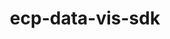 ---
title: "ecp-data-vis-sdk"
layout: cache
categories: [package, develop-2024-10-27]
meta: {"versions": ["1.0"], "compilers": ["gcc@=11.1.0", "gcc@=11.4.0", "gcc@=9.4.0", "oneapi@=2024.2.1"], "oss": ["ubuntu20.04", "ubuntu22.04"], "platforms": ["linux"], "targets": ["neoverse_v1", "neoverse_v2", "ppc64le", "x86_64_v3"], "stacks": ["data-vis-sdk", "e4s", "e4s-neoverse-v2", "e4s-neoverse_v1", "e4s-oneapi", "e4s-power", "e4s-rocm-external", "root"], "num_specs": 17, "num_specs_by_stack": {"e4s-power": 1, "root": 17, "data-vis-sdk": 5, "e4s-neoverse_v1": 4, "e4s-neoverse-v2": 1, "e4s-rocm-external": 2, "e4s": 3, "e4s-oneapi": 1}}
spec_details: [{"hash": "qyu75x2x3nonrywjj2zkz7bqv24mkyaf", "compiler": "gcc@=9.4.0", "versions": ["1.0"], "os": "ubuntu20.04", "platform": "linux", "target": "ppc64le", "variants": ["+adios2", "~ascent", "build_system=bundle", "~cinema", "+cuda", "cuda_arch=70", "~darshan", "~faodel", "+fortran", "+hdf5", "~paraview", "~pnetcdf", "~rocm", "~sensei", "~sz", "~unifyfs", "~veloc", "~visit", "+vtkm", "+zfp"], "stacks": ["e4s-power", "root"], "size": "-", "tarball": "https://binaries.spack.io/develop-2024-10-27/build_cache/linux-ubuntu20.04-ppc64le/gcc-9.4.0/ecp-data-vis-sdk-1.0/linux-ubuntu20.04-ppc64le-gcc-9.4.0-ecp-data-vis-sdk-1.0-qyu75x2x3nonrywjj2zkz7bqv24mkyaf.spack"}, {"hash": "jjya6yvenzk5q74y6ckxm4dsdg33qd7d", "compiler": "gcc@=11.1.0", "versions": ["1.0"], "os": "ubuntu20.04", "platform": "linux", "target": "x86_64_v3", "variants": ["+adios2", "+ascent", "build_system=bundle", "+cinema", "~cuda", "+darshan", "+faodel", "+fortran", "+hdf5", "+paraview", "+pnetcdf", "~rocm", "+sensei", "+sz", "+unifyfs", "+veloc", "~visit", "+vtkm", "+zfp"], "stacks": ["root", "data-vis-sdk"], "size": "-", "tarball": "https://binaries.spack.io/develop-2024-10-27/build_cache/linux-ubuntu20.04-x86_64_v3/gcc-11.1.0/ecp-data-vis-sdk-1.0/linux-ubuntu20.04-x86_64_v3-gcc-11.1.0-ecp-data-vis-sdk-1.0-jjya6yvenzk5q74y6ckxm4dsdg33qd7d.spack"}, {"hash": "ud57lvllgnq77wa26qm2dupfic5cwwng", "compiler": "gcc@=11.1.0", "versions": ["1.0"], "os": "ubuntu20.04", "platform": "linux", "target": "x86_64_v3", "variants": ["+adios2", "+ascent", "build_system=bundle", "+cinema", "~cuda", "+darshan", "+faodel", "+fortran", "+hdf5", "~paraview", "+pnetcdf", "~rocm", "+sensei", "+sz", "+unifyfs", "+veloc", "+visit", "+vtkm", "+zfp"], "stacks": ["root", "data-vis-sdk"], "size": "-", "tarball": "https://binaries.spack.io/develop-2024-10-27/build_cache/linux-ubuntu20.04-x86_64_v3/gcc-11.1.0/ecp-data-vis-sdk-1.0/linux-ubuntu20.04-x86_64_v3-gcc-11.1.0-ecp-data-vis-sdk-1.0-ud57lvllgnq77wa26qm2dupfic5cwwng.spack"}, {"hash": "pepciff5zn6zkggioze5s3mdsyjnzthl", "compiler": "gcc@=11.1.0", "versions": ["1.0"], "os": "ubuntu20.04", "platform": "linux", "target": "x86_64_v3", "variants": ["+adios2", "+ascent", "build_system=bundle", "+cinema", "~cuda", "+darshan", "+faodel", "+fortran", "+hdf5", "~paraview", "+pnetcdf", "~rocm", "+sensei", "+sz", "+unifyfs", "+veloc", "+visit", "+vtkm", "+zfp"], "stacks": ["root", "data-vis-sdk"], "size": "-", "tarball": "https://binaries.spack.io/develop-2024-10-27/build_cache/linux-ubuntu20.04-x86_64_v3/gcc-11.1.0/ecp-data-vis-sdk-1.0/linux-ubuntu20.04-x86_64_v3-gcc-11.1.0-ecp-data-vis-sdk-1.0-pepciff5zn6zkggioze5s3mdsyjnzthl.spack"}, {"hash": "v54q4qijnjkj5kxh6mstxz4wzjbrglol", "compiler": "gcc@=11.1.0", "versions": ["1.0"], "os": "ubuntu20.04", "platform": "linux", "target": "x86_64_v3", "variants": ["+adios2", "+ascent", "build_system=bundle", "+cinema", "~cuda", "+darshan", "+faodel", "+fortran", "+hdf5", "+paraview", "+pnetcdf", "~rocm", "+sensei", "+sz", "+unifyfs", "+veloc", "~visit", "+vtkm", "+zfp"], "stacks": ["root", "data-vis-sdk"], "size": "-", "tarball": "https://binaries.spack.io/develop-2024-10-27/build_cache/linux-ubuntu20.04-x86_64_v3/gcc-11.1.0/ecp-data-vis-sdk-1.0/linux-ubuntu20.04-x86_64_v3-gcc-11.1.0-ecp-data-vis-sdk-1.0-v54q4qijnjkj5kxh6mstxz4wzjbrglol.spack"}, {"hash": "c4zt6j2zb227rnu6p3okcl4s3fcnqcez", "compiler": "gcc@=11.1.0", "versions": ["1.0"], "os": "ubuntu20.04", "platform": "linux", "target": "x86_64_v3", "variants": ["+adios2", "+ascent", "build_system=bundle", "+cinema", "~cuda", "+darshan", "+faodel", "+fortran", "+hdf5", "+paraview", "+pnetcdf", "~rocm", "+sensei", "+sz", "+unifyfs", "+veloc", "~visit", "+vtkm", "+zfp"], "stacks": ["root", "data-vis-sdk"], "size": "-", "tarball": "https://binaries.spack.io/develop-2024-10-27/build_cache/linux-ubuntu20.04-x86_64_v3/gcc-11.1.0/ecp-data-vis-sdk-1.0/linux-ubuntu20.04-x86_64_v3-gcc-11.1.0-ecp-data-vis-sdk-1.0-c4zt6j2zb227rnu6p3okcl4s3fcnqcez.spack"}, {"hash": "yeueklfpiesjfplpq23pguoiimgplqmb", "compiler": "gcc@=11.4.0", "versions": ["1.0"], "os": "ubuntu22.04", "platform": "linux", "target": "neoverse_v1", "variants": ["+adios2", "~ascent", "build_system=bundle", "~cinema", "+cuda", "cuda_arch=75", "~darshan", "~faodel", "+fortran", "+hdf5", "~paraview", "~pnetcdf", "~rocm", "~sensei", "~sz", "~unifyfs", "~veloc", "~visit", "+vtkm", "+zfp"], "stacks": ["e4s-neoverse_v1", "root"], "size": "-", "tarball": "https://binaries.spack.io/develop-2024-10-27/build_cache/linux-ubuntu22.04-neoverse_v1/gcc-11.4.0/ecp-data-vis-sdk-1.0/linux-ubuntu22.04-neoverse_v1-gcc-11.4.0-ecp-data-vis-sdk-1.0-yeueklfpiesjfplpq23pguoiimgplqmb.spack"}, {"hash": "ixg5inalymzju7arnzitzu6w3q4t2b3o", "compiler": "gcc@=11.4.0", "versions": ["1.0"], "os": "ubuntu22.04", "platform": "linux", "target": "neoverse_v1", "variants": ["+adios2", "+ascent", "build_system=bundle", "+cinema", "~cuda", "+darshan", "+faodel", "+fortran", "+hdf5", "+paraview", "+pnetcdf", "~rocm", "~sensei", "+sz", "+unifyfs", "+veloc", "~visit", "+vtkm", "+zfp"], "stacks": ["e4s-neoverse_v1", "root"], "size": "-", "tarball": "https://binaries.spack.io/develop-2024-10-27/build_cache/linux-ubuntu22.04-neoverse_v1/gcc-11.4.0/ecp-data-vis-sdk-1.0/linux-ubuntu22.04-neoverse_v1-gcc-11.4.0-ecp-data-vis-sdk-1.0-ixg5inalymzju7arnzitzu6w3q4t2b3o.spack"}, {"hash": "csrnjkxol4xyox3kiei5sxhqrq36ym6p", "compiler": "gcc@=11.4.0", "versions": ["1.0"], "os": "ubuntu22.04", "platform": "linux", "target": "neoverse_v1", "variants": ["+adios2", "~ascent", "build_system=bundle", "~cinema", "+cuda", "cuda_arch=90", "~darshan", "~faodel", "+fortran", "+hdf5", "~paraview", "~pnetcdf", "~rocm", "~sensei", "~sz", "~unifyfs", "~veloc", "~visit", "+vtkm", "+zfp"], "stacks": ["e4s-neoverse_v1", "root"], "size": "-", "tarball": "https://binaries.spack.io/develop-2024-10-27/build_cache/linux-ubuntu22.04-neoverse_v1/gcc-11.4.0/ecp-data-vis-sdk-1.0/linux-ubuntu22.04-neoverse_v1-gcc-11.4.0-ecp-data-vis-sdk-1.0-csrnjkxol4xyox3kiei5sxhqrq36ym6p.spack"}, {"hash": "hctohw5dltncvsoms4iucqrfb6epaz7t", "compiler": "gcc@=11.4.0", "versions": ["1.0"], "os": "ubuntu22.04", "platform": "linux", "target": "neoverse_v1", "variants": ["+adios2", "~ascent", "build_system=bundle", "~cinema", "+cuda", "cuda_arch=80", "~darshan", "~faodel", "+fortran", "+hdf5", "~paraview", "~pnetcdf", "~rocm", "~sensei", "~sz", "~unifyfs", "~veloc", "~visit", "+vtkm", "+zfp"], "stacks": ["e4s-neoverse_v1", "root"], "size": "-", "tarball": "https://binaries.spack.io/develop-2024-10-27/build_cache/linux-ubuntu22.04-neoverse_v1/gcc-11.4.0/ecp-data-vis-sdk-1.0/linux-ubuntu22.04-neoverse_v1-gcc-11.4.0-ecp-data-vis-sdk-1.0-hctohw5dltncvsoms4iucqrfb6epaz7t.spack"}, {"hash": "tgihahdl66offnqx5ohgye7z4kvts2dy", "compiler": "gcc@=11.4.0", "versions": ["1.0"], "os": "ubuntu22.04", "platform": "linux", "target": "neoverse_v2", "variants": ["+adios2", "+ascent", "build_system=bundle", "+cinema", "~cuda", "+darshan", "+faodel", "+fortran", "+hdf5", "~paraview", "+pnetcdf", "~rocm", "~sensei", "+sz", "+unifyfs", "+veloc", "~visit", "+vtkm", "+zfp"], "stacks": ["e4s-neoverse-v2", "root"], "size": "-", "tarball": "https://binaries.spack.io/develop-2024-10-27/build_cache/linux-ubuntu22.04-neoverse_v2/gcc-11.4.0/ecp-data-vis-sdk-1.0/linux-ubuntu22.04-neoverse_v2-gcc-11.4.0-ecp-data-vis-sdk-1.0-tgihahdl66offnqx5ohgye7z4kvts2dy.spack"}, {"hash": "ln36xho7pu6cogk2fb2wy5qdhu3trg2i", "compiler": "gcc@=11.4.0", "versions": ["1.0"], "os": "ubuntu22.04", "platform": "linux", "target": "x86_64_v3", "variants": ["~adios2", "amdgpu_target=gfx908", "~ascent", "build_system=bundle", "~cinema", "~cuda", "~darshan", "~faodel", "+fortran", "+hdf5", "+paraview", "~pnetcdf", "+rocm", "~sensei", "~sz", "~unifyfs", "~veloc", "~visit", "+vtkm", "~zfp"], "stacks": ["e4s-rocm-external", "root"], "size": "-", "tarball": "https://binaries.spack.io/develop-2024-10-27/build_cache/linux-ubuntu22.04-x86_64_v3/gcc-11.4.0/ecp-data-vis-sdk-1.0/linux-ubuntu22.04-x86_64_v3-gcc-11.4.0-ecp-data-vis-sdk-1.0-ln36xho7pu6cogk2fb2wy5qdhu3trg2i.spack"}, {"hash": "5ylnsrhkbqqzci3sipizjgte5fv4md33", "compiler": "gcc@=11.4.0", "versions": ["1.0"], "os": "ubuntu22.04", "platform": "linux", "target": "x86_64_v3", "variants": ["+adios2", "~ascent", "build_system=bundle", "~cinema", "+cuda", "cuda_arch=80", "~darshan", "~faodel", "+fortran", "+hdf5", "+paraview", "~pnetcdf", "~rocm", "~sensei", "~sz", "~unifyfs", "~veloc", "~visit", "+vtkm", "+zfp"], "stacks": ["e4s", "root"], "size": "-", "tarball": "https://binaries.spack.io/develop-2024-10-27/build_cache/linux-ubuntu22.04-x86_64_v3/gcc-11.4.0/ecp-data-vis-sdk-1.0/linux-ubuntu22.04-x86_64_v3-gcc-11.4.0-ecp-data-vis-sdk-1.0-5ylnsrhkbqqzci3sipizjgte5fv4md33.spack"}, {"hash": "bllhywfl5xpfht2iwr4dhni3rdz627ei", "compiler": "gcc@=11.4.0", "versions": ["1.0"], "os": "ubuntu22.04", "platform": "linux", "target": "x86_64_v3", "variants": ["~adios2", "amdgpu_target=gfx90a", "~ascent", "build_system=bundle", "~cinema", "~cuda", "~darshan", "~faodel", "+fortran", "+hdf5", "+paraview", "~pnetcdf", "+rocm", "~sensei", "~sz", "~unifyfs", "~veloc", "~visit", "+vtkm", "~zfp"], "stacks": ["e4s", "root"], "size": "-", "tarball": "https://binaries.spack.io/develop-2024-10-27/build_cache/linux-ubuntu22.04-x86_64_v3/gcc-11.4.0/ecp-data-vis-sdk-1.0/linux-ubuntu22.04-x86_64_v3-gcc-11.4.0-ecp-data-vis-sdk-1.0-bllhywfl5xpfht2iwr4dhni3rdz627ei.spack"}, {"hash": "b5nk47cfpicraao3x2ujdjioxgbki3wf", "compiler": "gcc@=11.4.0", "versions": ["1.0"], "os": "ubuntu22.04", "platform": "linux", "target": "x86_64_v3", "variants": ["~adios2", "amdgpu_target=gfx90a", "~ascent", "build_system=bundle", "~cinema", "~cuda", "~darshan", "~faodel", "+fortran", "+hdf5", "+paraview", "~pnetcdf", "+rocm", "~sensei", "~sz", "~unifyfs", "~veloc", "~visit", "+vtkm", "~zfp"], "stacks": ["e4s-rocm-external", "root"], "size": "-", "tarball": "https://binaries.spack.io/develop-2024-10-27/build_cache/linux-ubuntu22.04-x86_64_v3/gcc-11.4.0/ecp-data-vis-sdk-1.0/linux-ubuntu22.04-x86_64_v3-gcc-11.4.0-ecp-data-vis-sdk-1.0-b5nk47cfpicraao3x2ujdjioxgbki3wf.spack"}, {"hash": "4q76im7upsram4twqbmlzuv725k2wrbh", "compiler": "gcc@=11.4.0", "versions": ["1.0"], "os": "ubuntu22.04", "platform": "linux", "target": "x86_64_v3", "variants": ["+adios2", "+ascent", "build_system=bundle", "+cinema", "~cuda", "+darshan", "+faodel", "+fortran", "+hdf5", "+paraview", "+pnetcdf", "~rocm", "~sensei", "+sz", "+unifyfs", "+veloc", "+visit", "+vtkm", "+zfp"], "stacks": ["e4s", "root"], "size": "-", "tarball": "https://binaries.spack.io/develop-2024-10-27/build_cache/linux-ubuntu22.04-x86_64_v3/gcc-11.4.0/ecp-data-vis-sdk-1.0/linux-ubuntu22.04-x86_64_v3-gcc-11.4.0-ecp-data-vis-sdk-1.0-4q76im7upsram4twqbmlzuv725k2wrbh.spack"}, {"hash": "5yjzs2xxuaaxa6zkgkf53epuvhkxnd7s", "compiler": "oneapi@=2024.2.1", "versions": ["1.0"], "os": "ubuntu22.04", "platform": "linux", "target": "x86_64_v3", "variants": ["+adios2", "~ascent", "build_system=bundle", "+cinema", "~cuda", "+darshan", "+faodel", "+fortran", "+hdf5", "+paraview", "+pnetcdf", "~rocm", "~sensei", "+sz", "+unifyfs", "+veloc", "~visit", "+vtkm", "+zfp"], "stacks": ["e4s-oneapi", "root"], "size": "-", "tarball": "https://binaries.spack.io/develop-2024-10-27/build_cache/linux-ubuntu22.04-x86_64_v3/oneapi-2024.2.1/ecp-data-vis-sdk-1.0/linux-ubuntu22.04-x86_64_v3-oneapi-2024.2.1-ecp-data-vis-sdk-1.0-5yjzs2xxuaaxa6zkgkf53epuvhkxnd7s.spack"}]
---